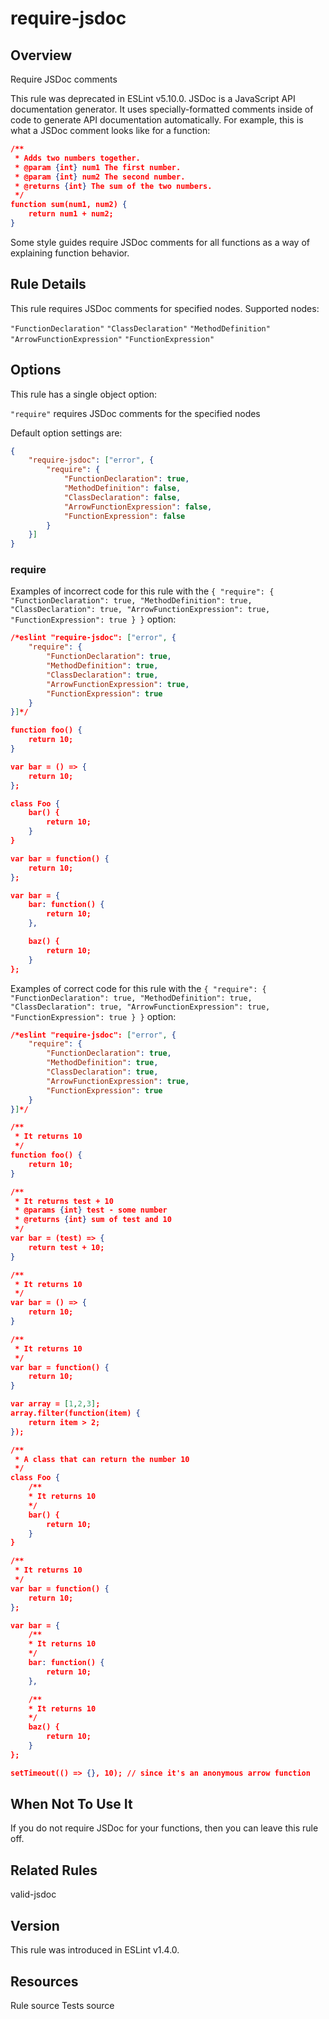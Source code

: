 
# require-jsdoc
## Overview
Require JSDoc comments



This rule was deprecated  in ESLint v5.10.0.
JSDoc  is a JavaScript API documentation generator. It uses specially-formatted comments inside of code to generate API documentation automatically. For example, this is what a JSDoc comment looks like for a function:

```json
/**
 * Adds two numbers together.
 * @param {int} num1 The first number.
 * @param {int} num2 The second number.
 * @returns {int} The sum of the two numbers.
 */
function sum(num1, num2) {
    return num1 + num2;
}
```
Some style guides require JSDoc comments for all functions as a way of explaining function behavior.
## Rule Details
This rule requires JSDoc comments for specified nodes. Supported nodes:

`"FunctionDeclaration"`
`"ClassDeclaration"`
`"MethodDefinition"`
`"ArrowFunctionExpression"`
`"FunctionExpression"`

## Options
This rule has a single object option:

`"require"` requires JSDoc comments for the specified nodes

Default option settings are:

```json
{
    "require-jsdoc": ["error", {
        "require": {
            "FunctionDeclaration": true,
            "MethodDefinition": false,
            "ClassDeclaration": false,
            "ArrowFunctionExpression": false,
            "FunctionExpression": false
        }
    }]
}
```
### require
Examples of incorrect code for this rule with the `{ "require": { "FunctionDeclaration": true, "MethodDefinition": true, "ClassDeclaration": true, "ArrowFunctionExpression": true, "FunctionExpression": true } }` option:


```json
/*eslint "require-jsdoc": ["error", {
    "require": {
        "FunctionDeclaration": true,
        "MethodDefinition": true,
        "ClassDeclaration": true,
        "ArrowFunctionExpression": true,
        "FunctionExpression": true
    }
}]*/

function foo() {
    return 10;
}

var bar = () => {
    return 10;
};

class Foo {
    bar() {
        return 10;
    }
}

var bar = function() {
    return 10;
};

var bar = {
    bar: function() {
        return 10;
    },

    baz() {
        return 10;
    }
};
```
Examples of correct code for this rule with the `{ "require": { "FunctionDeclaration": true, "MethodDefinition": true, "ClassDeclaration": true, "ArrowFunctionExpression": true, "FunctionExpression": true } }` option:


```json
/*eslint "require-jsdoc": ["error", {
    "require": {
        "FunctionDeclaration": true,
        "MethodDefinition": true,
        "ClassDeclaration": true,
        "ArrowFunctionExpression": true,
        "FunctionExpression": true
    }
}]*/

/**
 * It returns 10
 */
function foo() {
    return 10;
}

/**
 * It returns test + 10
 * @params {int} test - some number
 * @returns {int} sum of test and 10
 */
var bar = (test) => {
    return test + 10;
}

/**
 * It returns 10
 */
var bar = () => {
    return 10;
}

/**
 * It returns 10
 */
var bar = function() {
    return 10;
}

var array = [1,2,3];
array.filter(function(item) {
    return item > 2;
});

/**
 * A class that can return the number 10
 */
class Foo {
    /**
    * It returns 10
    */
    bar() {
        return 10;
    }
}

/**
 * It returns 10
 */
var bar = function() {
    return 10;
};

var bar = {
    /**
    * It returns 10
    */
    bar: function() {
        return 10;
    },

    /**
    * It returns 10
    */
    baz() {
        return 10;
    }
};

setTimeout(() => {}, 10); // since it's an anonymous arrow function
```
## When Not To Use It
If you do not require JSDoc for your functions, then you can leave this rule off.
## Related Rules


valid-jsdoc 


## Version
This rule was introduced in ESLint v1.4.0.
## Resources

Rule source 
Tests source 

